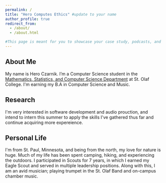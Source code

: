 ```yaml
---
permalink: /
title: "Hero Computes Ethics" #update to your name
author_profile: true
redirect_from: 
  - /about/
  - /about.html

#This page is meant for you to showcase your case study, podcasts, and blog posts reflecting on our readings. You will need to update the content in each section and submit your site to Moodle (see calendar). Once all sections are updated, revise this paragraph so it summarizes the purpose of your site for new visitors. This can include how to navigate it, what each section contains, and what someone should understand about your work just by reading this introduction.
---
```


About Me
---
My name is Hero Czarnik. I’m a Computer Science student in the [Mathematics, Statistics, and Computer Science Department](https://wp.stolaf.edu/mscs/) at St. Olaf College. I'm earning my B.A in Computer Science and Music.

Research 
---
I'm very interested in software development and audio prouction, and intend to intern this summer to apply the skills I've gathered thus far and continue acquiring more expereience.

Personal Life
---
I'm from St. Paul, Minnesota, and being from the north, my love for nature is huge. Much of my life has been spent camping, hiking, and experiencing the outdoors. I participated in Scouts for 7 years, in which I earned my Eagle Scout and served in multiple leadership positions. Along with this, I am an avid musician; playing trumpet in the St. Olaf Band and on-campus chamber music.
